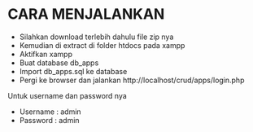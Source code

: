 # CARA MENJALANKAN
- Silahkan download terlebih dahulu file zip nya
- Kemudian di extract di folder htdocs pada xampp
- Aktifkan xampp
- Buat database db_apps
- Import db_apps.sql ke database
- Pergi ke browser dan jalankan http://localhost/crud/apps/login.php

Untuk username dan password nya

- Username : admin
- Password : admin
